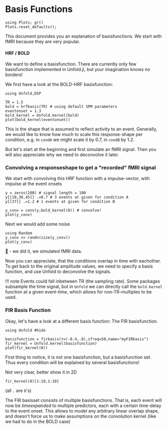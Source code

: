 # Basis Functions
```@setup main
using Plots; gr()
Plots.reset_defaults();
```

This document provides you an explanation of basisfunctions. We start with fMRI because they are very popular.

#### HRF / BOLD
We want to define a basisfunction. There are currently only few basisfunction implemented in Unfold.jl, but your imagination knows no borders!

We first have a look at the BOLD-HRF basisfunction:

```@example main
using Unfold,DSP

TR = 1.5
bold = hrfbasis(TR) # using default SPM parameters
eventonset = 1.3
bold_kernel = Unfold.kernel(bold)
plot(bold_kernel(eventonset))
```
This is the shape that is assumed to reflect activity to an event. Generally, we would like to know how much to scale this response-shape per condition, e.g. in `condA` we might scale it by 0.7, in `condB` by 1.2.

But let's start at the beginning and first simulate an fMRI signal. Then you will also appreciate why we need to deconvolve it later.

### Convolving a responseshape to get a "recorded" fMRI signal
We start with convolving this HRF function with a impulse-vector, with impulse at the event onsets
```@example main
y = zeros(100) # signal length = 100
y[[10,30,45]] .=0.7 # 3 events at given for condition A
y[[37]] .=1.2 # 1 events at given for condition B

y_conv = conv(y,bold_kernel(0)) # convolve!
plot(y_conv) 
```

Next we would add some noise

```@example main
using Random
y_conv += randn(size(y_conv))
plot(y_conv)
```
🎉 - we did it, we simulated fMRI data.




Now you can appreciate, that the conditions overlap in time with eachother. To get back to the original amplitude values, we need to specify a basis function, and use Unfold to deconvolve the signals.

!!! note 
    Events could fall inbetween TR (the sampling rate). Some packages subsample the time signal, but in `Unfold` we can directly call the `bold.kernel` function at a given event-time, which allows for non-TR-multiples to be used.


### FIR Basis Function

Okay, let's have a look at a different basis function: The FIR basisfunction.

```@example main
using Unfold #hide

basisfunction = firbasis(τ=(-0.4,.8),sfreq=50,name="myFIRbasis")
fir_kernel = Unfold.kernel(basisfunction)
plot(fir_kernel(0))
```

First thing to notice, it is not one basisfunction, but a basisfunction set. Thus every condition will be explained by several basisfunctions!


Not very clear, better show it in 2D
```@example main
fir_kernel(0)[1:10,1:10]
```
(all `.` are `0`'s)



The FIR basisset consists of multiple basisfunctions. That is, each event will now be *timeexpanded* to multiple predictors, each with a certain time-delay to the event onset.
This allows to model any arbitrary linear overlap shape, and doesn't force us to make assumptions on the convolution kernel (like we had to do in the BOLD case)
